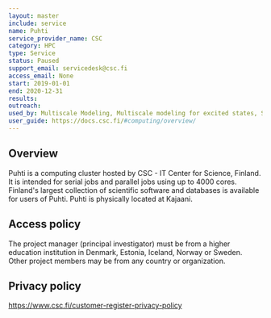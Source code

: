 ```yaml
---
layout: master
include: service
name: Puhti
service_provider_name: CSC
category: HPC
type: Service
status: Paused
support_email: servicedesk@csc.fi
access_email: None
start: 2019-01-01
end: 2020-12-31
results:
outreach:
used_by: Multiscale Modeling, Multiscale modeling for excited states, Stockholm University
user_guide: https://docs.csc.fi/#computing/overview/
---
```

<h2>Overview</h2>Puhti is a computing cluster hosted by CSC - IT Center for Science, Finland. It is intended for serial jobs and parallel jobs using up to 4000 cores. Finland's largest collection of scientific software and databases is available for users of Puhti. Puhti is physically located at Kajaani.

## Access policy
The project manager (principal investigator) must be from a higher education institution in Denmark, Estonia, Iceland, Norway or Sweden. Other project members may be from any country or organization.

## Privacy policy
https://www.csc.fi/customer-register-privacy-policy
